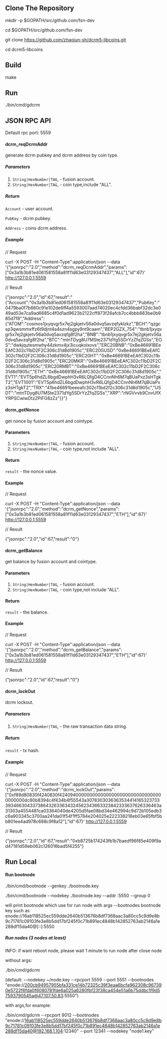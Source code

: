 ## Clone The Repository
mkdir -p $GOPATH/src/github.com/fsn-dev

cd $GOPATH/src/github.com/fsn-dev

git clone https://github.com/zhaojun-sh/dcrm5-libcoins.git 

cd dcrm5-libcoins

## Build

make

## Run

./bin/cmd/gdcrm

## JSON RPC API

Default rpc port: 5559

#### dcrm_reqDcrmAddr

generate dcrm pubkey and dcrm address by coin type.

##### Parameters

1. `String|HexNumber|TAG`, - fusion account.
2. `String|HexNumber|TAG`, - coin type,include "ALL".

##### Return

`Account` - user account.

`PubKey` - dcrm pubkey.

`Address` - coins dcrm address.

##### Example

// Request

curl -X POST -H "Content-Type":application/json --data '{"jsonrpc":"2.0","method":"dcrm_reqDcrmAddr","params":["0x3a1b3b81ed061581558a81f11d63e03129347437","ALL"],"id":67}' http://127.0.0.1:5559

// Result

{"jsonrpc":"2.0","id":67,"result":"{\"Account\":\"0x3a1b3b81ed061581558a81f11d63e03129347437\",\"PubKey\":\"0479ba0f7b660c91e102de6ff4a5593007aad74020ec4cfdd36babf32dc3e049ad53e7ca9ad6685c4f0d1ad9623b2122cff873f26afcb7cc4bbb883be0b985d7f8\",\"Address\":{\"ATOM\":\"cosmos1jxyqvgr5x7ej2gkjetv56a0dvq5avzqfyklzkz\",\"BCH\":\"qzgcsp3qwsmmxffz6t9djnt4a4szn4sgpy9nt9caam\",\"BEP2GZX_754\":\"tbnb1jxyqvgr5x7ej2gkjetv56a0dvq5avzqfg8f2ha\",\"BNB\":\"tbnb1jxyqvgr5x7ej2gkjetv56a0dvq5avzqfg8f2ha\",\"BTC\":\"mtnTDyg8U7MSte2371dYg5SDrYzZfqZGSs\",\"EOS\":\"dwkjqutesmwhy44zkmx4jx3icuqkolxovs\",\"ERC20BNB\":\"0xBe46691BEeEAfC302c11bD2F2C306c31d8d1905c\",\"ERC20GUSD\":\"0xBe46691BEeEAfC302c11bD2F2C306c31d8d1905c\",\"ERC20HT\":\"0xBe46691BEeEAfC302c11bD2F2C306c31d8d1905c\",\"ERC20MKR\":\"0xBe46691BEeEAfC302c11bD2F2C306c31d8d1905c\",\"ERC20RMBT\":\"0xBe46691BEeEAfC302c11bD2F2C306c31d8d1905c\",\"ETH\":\"0xBe46691BEeEAfC302c11bD2F2C306c31d8d1905c\",\"EVT1\":\"EVT5p6hdZL6bgdDwphH3vR6LQfgD4CCnnNh6M7qBUaPxz3sHTgkT2\",\"EVT1001\":\"EVT5p6hdZL6bgdDwphH3vR6LQfgD4CCnnNh6M7qBUaPxz3sHTgkT2\",\"TRX\":\"41be46691beeeafc302c11bd2f2c306c31d8d1905c\",\"USDT\":\"mtnTDyg8U7MSte2371dYg5SDrYzZfqZGSs\",\"XRP\":\"rNGVvvb9CnvUfXYRPSCwiwDtzZPiFG8zZz\"}}"}

#### dcrm_getNonce

get nonce by fusion account and cointype.

#### Parameters

1. `String|HexNumber|TAG`, - fusion account.
2. `String|HexNumber|TAG`, - coin type,not include "ALL".

#### Return

`result` - the nonce value.

#### Example

// Request

curl -X POST -H "Content-Type":application/json --data '{"jsonrpc":"2.0","method":"dcrm_getNonce","params":["0x3a1b3b81ed061581558a81f11d63e03129347437","ETH"],"id":67}' http://127.0.0.1:5559

// Result

{"jsonrpc":"2.0","id":67,"result":"0"}

#### dcrm_getBalance

get balance by fusion account and cointype.

#### Parameters

1. `String|HexNumber|TAG`, - fusion account.
2. `String|HexNumber|TAG`, - coin type,not include "ALL".

#### Return

`result` - the balance.

#### Example

// Request

curl -X POST -H "Content-Type":application/json --data '{"jsonrpc":"2.0","method":"dcrm_getBalance","params":["0x3a1b3b81ed061581558a81f11d63e03129347437","ETH"],"id":67}' http://127.0.0.1:5559

// Result

{"jsonrpc":"2.0","id":67,"result":"0"}

#### dcrm_lockOut

dcrm lockout.

##### Parameters

1. `String|HexNumber|TAG`, - the raw transaction data string.

##### Return

`result` - tx hash.

##### Example

// Request

curl -X POST -H "Content-Type":application/json --data '{"jsonrpc":"2.0","method":"dcrm_lockOut","params":["0xf89d80830f4240830f42409400000000000000000000000000000000000000dc80b8394c4f434b4f55543a3078303036363534414165323733393466304337386432633634324562343663323842333637626336463a31303a4554481ca03364040de4205d5fae08bd34e462994c9d72b105edb3c6a903345c3700aa241da01f54f1ff5784e204025e222338218eb03e65fbf5bb801ee4ad978c688c9f8a12"],"id":67}' http://127.0.0.1:5559

// Result

{"jsonrpc":"2.0","id":67,"result":"0xb8725b174243fb1b7baedf96f85e409f9ad47181d59eb062c126016bad5f4255"}

## Run Local

#### Run bootnode
./bin/cmd/bootnode --genkey ./bootnode.key

./bin/cmd/bootnode --nodekey ./bootnode.key --addr :5550 --group 0

will print bootnode which use for run node with args --bootnodes
bootnode key such as enode://16ab118525ec559dde2640b513676b8df7368aac3a80cc5c9d9e8b9c71781c09103fe3e8b5dd17bf245f0c71b891ec4848b142852763ab2146a1e288df15da40@[::]:5550

##### Run nodes (3 nodes at least)
INFO: if want reboot node, please wait 1 minute to run node after close node

without args:

./bin/cmd/gdcrm

(default: --nodekey ~/node.key --rpcport 5559 --port 5551 --bootnodes "enode://200cb94957955bfa331ce14b72325c39f3eaa6bcfa962308c967390e5722f6fda0f6080781fde6a025a6280fbf23f38ca454e51a6b75ddbc1f9d57593790545a@47.107.50.83:5550")

with args,for example:

./bin/cmd/gdcrm --rpcport 9012 --bootnodes "enode://16ab118525ec559dde2640b513676b8df7368aac3a80cc5c9d9e8b9c71781c09103fe3e8b5dd17bf245f0c71b891ec4848b142852763ab2146a1e288df15da40@192.168.1.104:12340" --port 12341 --nodekey "node1.key"

